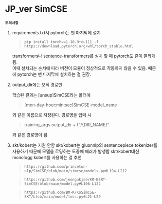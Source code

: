 # JP_ver SimCSE
**`주의사항`**

 1. requirements.txt시 pytorch는 맨 마지막에 설치
 
	>     pip install torch==1.10.0+cu111 -f https://download.pytorch.org/whl/torch_stable.html

	transformers나 sentence-transformers를 설치 할 때 pytorch도 같이 깔리게 됨. 			
	이때 설치되는 순서에 따라 버전이 모듈이 정상적으로 작동하지 않을 수 있음. 
	때문에 pytorch는 맨 마지막에 설치하는 걸 권장.

 2. output_dir에는 오직 경로만

	 학습된 결과는 [unsup]SimCSE라는 폴더에

	> [mon-day-hour:min:sec]SimCSE-model_name

	와 같은 이름으로 저장된다. 
	경로명을 입력 시 
	
	> training_args.output_dir + f"/{DIR_NAME}"

	와 같은 경로명이 됨
 3. skt/kobert는 지원 안함
	 skt/kobert는 gluonnlp의 sentencepiece tokenizer를 사용하기 때문에 모델을 로딩하는 도중에 에러가 발생함
	 skt/kobert대신 monologg kobert를 사용하는 걸 추천 


	>     https://github.com/princeton-nlp/SimCSE/blob/main/simcse/models.py#L194-L212

	>     https://github.com/jeongukjae/KR-BERT-SimCSE/blob/main/model.py#L106-L122

	>     https://github.com/BM-K/KoSimCSE-SKT/blob/main/model/loss.py#L21-L29
